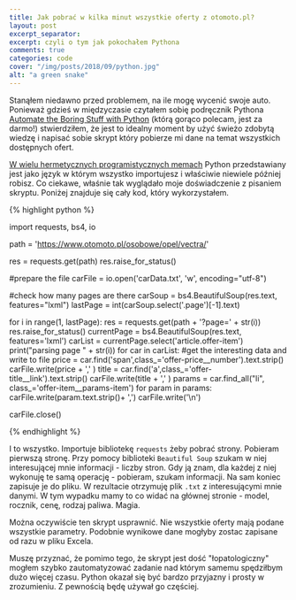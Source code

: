 ```yaml
---
title: Jak pobrać w kilka minut wszystkie oferty z otomoto.pl?
layout: post
excerpt_separator: 
excerpt: czyli o tym jak pokochałem Pythona
comments: true
categories: code
cover: "/img/posts/2018/09/python.jpg"
alt: "a green snake"
---
```


<p>Stanąłem niedawno przed problemem, na ile mogę wycenić swoje auto. Ponieważ gdzieś w międzyczasie czytałem sobię podręcznik Pythona <a href="http://automatetheboringstuff.com/">Automate the Boring Stuff with Python</a> (którą gorąco polecam, jest za darmo!) stwierdziłem, że jest to idealny moment by użyć świeżo zdobytą wiedzę i napisać sobie skrypt który pobierze mi dane na temat wszystkich dostępnych ofert.</p>

<p><a href="https://www.reddit.com/r/programming/comments/fqtqk/if_programming_languages_were_essays/">W wielu hermetycznych programistycznych memach</a> Python przedstawiany jest jako język w którym wszystko importujesz i właściwie niewiele później robisz. Co ciekawe, właśnie tak wyglądało moje doświadczenie z pisaniem skryptu. Poniżej znajduje się cały kod, który wykorzystałem.</p>

{% highlight python %}

import requests, bs4, io

path = 'https://www.otomoto.pl/osobowe/opel/vectra/'

res = requests.get(path)
res.raise_for_status()

#prepare the file
carFile = io.open('carData.txt', 'w', encoding="utf-8")


#check how many pages are there
carSoup = bs4.BeautifulSoup(res.text, features="lxml")
lastPage = int(carSoup.select('.page')[-1].text)

for i in range(1, lastPage):
    res = requests.get(path + '?page=' + str(i))
    res.raise_for_status()
    currentPage = bs4.BeautifulSoup(res.text, features='lxml')
    carList = currentPage.select('article.offer-item')
    print("parsing page " + str(i))
    for car in carList:
        #get the interesting data and write to file
        price = car.find('span',class_='offer-price__number').text.strip()
        carFile.write(price + ',' )
        title = car.find('a',class_='offer-title__link').text.strip()
        carFile.write(title + ',' )
        params = car.find_all("li", class_='offer-item__params-item')
        for param in params:
            carFile.write(param.text.strip()+ ',')
        carFile.write('\n')
    
carFile.close()

{% endhighlight %}

<p>I to wszystko. Importuje bibliotekę <code>requests</code> żeby pobrać strony. Pobieram pierwszą stronę. Przy pomocy biblioteki <code>Beautiful Soup</code> szukam w niej interesującej mnie informacji - liczby stron. Gdy ją znam, dla każdej z niej wykonuję te samą operację - pobieram, szukam informacji. Na sam koniec zapisuje je do pliku. W rezultacie otrzymuję plik <code>.txt</code> z interesującymi mnie danymi. W tym wypadku mamy to co widać na głównej stronie - model, rocznik, cenę, rodzaj paliwa. Magia.</p>

<p>Można oczywiście ten skrypt usprawnić. Nie wszystkie oferty mają podane wszystkie parametry. Podobnie wynikowe dane mogłyby zostac zapisane od razu w pliku Excela.</p>

<p>Muszę przyznać, że pomimo tego, że skrypt jest dość "łopatologiczny" mogłem szybko zautomatyzować zadanie nad którym samemu spędziłbym dużo więcej czasu. Python okazał się być bardzo przyjazny i prosty w zrozumieniu. Z pewnością będę używał go częściej.</p>